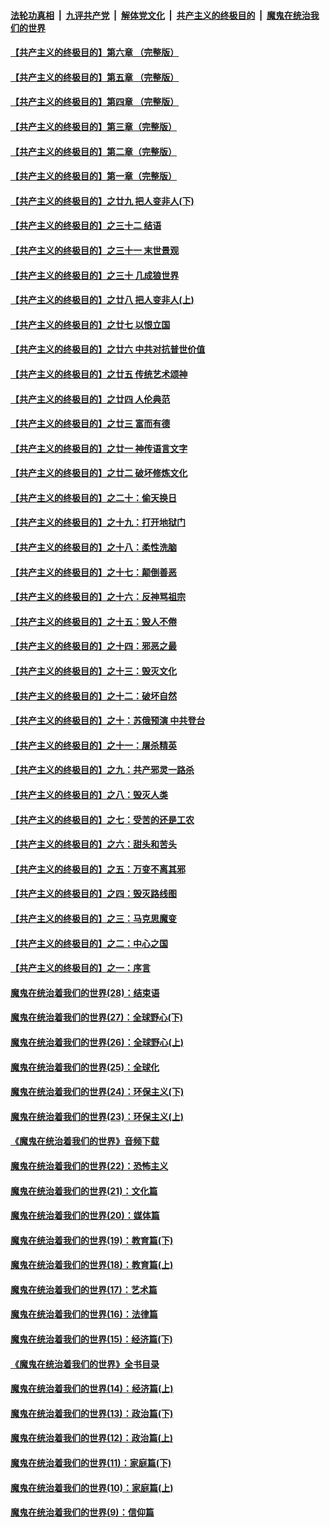 ####  [法轮功真相](../../../../basic/blob/master/README.md?t=04121330) &nbsp;|&nbsp; [九评共产党](../../../../9ping.md/blob/master/README.md?t=04121330) &nbsp;|&nbsp; [解体党文化](../../../../jtdwh.md/blob/master/README.md?t=04121330)  &nbsp;|&nbsp; [共产主义的终极目的](../../../../gczydzjmd.md/blob/master/README.md?t=04121330) &nbsp;|&nbsp; [魔鬼在统治我们的世界](../../../../mgztzwmdsj.md/blob/master/README.md?t=04121330) 

#### [【共产主义的终极目的】第六章 （完整版）](../pages/nsc422/n11428913.md?t=04121330) 

#### [【共产主义的终极目的】第五章 （完整版）](../pages/nsc422/n11428912.md?t=04121330) 

#### [【共产主义的终极目的】第四章 （完整版）](../pages/nsc422/n11428907.md?t=04121330) 

#### [【共产主义的终极目的】第三章（完整版）](../pages/nsc422/n11428848.md?t=04121330) 

#### [【共产主义的终极目的】第二章（完整版）](../pages/nsc422/n11428831.md?t=04121330) 

#### [【共产主义的终极目的】第一章（完整版）](../pages/nsc422/n11417651.md?t=04121330) 

#### [【共产主义的终极目的】之廿九 把人变非人(下)](../pages/nsc422/n11344140.md?t=04121330) 

#### [【共产主义的终极目的】之三十二 结语](../pages/nsc422/n11360535.md?t=04121330) 

#### [【共产主义的终极目的】之三十一 末世景观](../pages/nsc422/n11351129.md?t=04121330) 

#### [【共产主义的终极目的】之三十 几成狼世界](../pages/nsc422/n11348280.md?t=04121330) 

#### [【共产主义的终极目的】之廿八 把人变非人(上)](../pages/nsc422/n11340492.md?t=04121330) 

#### [【共产主义的终极目的】之廿七 以恨立国](../pages/nsc422/n11336944.md?t=04121330) 

#### [【共产主义的终极目的】之廿六 中共对抗普世价值](../pages/nsc422/n11324785.md?t=04121330) 

#### [【共产主义的终极目的】之廿五 传统艺术颂神](../pages/nsc422/n11296396.md?t=04121330) 

#### [【共产主义的终极目的】之廿四 人伦典范](../pages/nsc422/n11296397.md?t=04121330) 

#### [【共产主义的终极目的】之廿三 富而有德](../pages/nsc422/n11283598.md?t=04121330) 

#### [【共产主义的终极目的】之廿一 神传语言文字](../pages/nsc422/n11263265.md?t=04121330) 

#### [【共产主义的终极目的】之廿二 破坏修炼文化](../pages/nsc422/n11245728.md?t=04121330) 

#### [【共产主义的终极目的】之二十：偷天换日](../pages/nsc422/n11238846.md?t=04121330) 

#### [【共产主义的终极目的】之十九：打开地狱门](../pages/nsc422/n11206376.md?t=04121330) 

#### [【共产主义的终极目的】之十八：柔性洗脑](../pages/nsc422/n11199994.md?t=04121330) 

#### [【共产主义的终极目的】之十七：颠倒善恶](../pages/nsc422/n11179782.md?t=04121330) 

#### [【共产主义的终极目的】之十六：反神骂祖宗](../pages/nsc422/n11166798.md?t=04121330) 

#### [【共产主义的终极目的】之十五：毁人不倦](../pages/nsc422/n11166792.md?t=04121330) 

#### [【共产主义的终极目的】之十四：邪恶之最](../pages/nsc422/n11150249.md?t=04121330) 

#### [【共产主义的终极目的】之十三：毁灭文化](../pages/nsc422/n11135227.md?t=04121330) 

#### [【共产主义的终极目的】之十二：破坏自然](../pages/nsc422/n11135214.md?t=04121330) 

#### [【共产主义的终极目的】之十：苏俄预演 中共登台](../pages/nsc422/n11118424.md?t=04121330) 

#### [【共产主义的终极目的】之十一：屠杀精英](../pages/nsc422/n11118442.md?t=04121330) 

#### [【共产主义的终极目的】之九：共产邪灵一路杀](../pages/nsc422/n11114139.md?t=04121330) 

#### [【共产主义的终极目的】之八：毁灭人类](../pages/nsc422/n11108503.md?t=04121330) 

#### [【共产主义的终极目的】之七：受苦的还是工农](../pages/nsc422/n11101809.md?t=04121330) 

#### [【共产主义的终极目的】之六：甜头和苦头](../pages/nsc422/n11096971.md?t=04121330) 

#### [【共产主义的终极目的】之五：万变不离其邪](../pages/nsc422/n11091285.md?t=04121330) 

#### [【共产主义的终极目的】之四：毁灭路线图](../pages/nsc422/n11086284.md?t=04121330) 

#### [【共产主义的终极目的】之三：马克思魔变](../pages/nsc422/n11061941.md?t=04121330) 

#### [【共产主义的终极目的】之二：中心之国](../pages/nsc422/n11047728.md?t=04121330) 

#### [【共产主义的终极目的】之一：序言](../pages/nsc422/n11086077.md?t=04121330) 

#### [魔鬼在统治着我们的世界(28)：结束语](../pages/nsc422/n10936246.md?t=04121330) 

#### [魔鬼在统治着我们的世界(27)：全球野心(下)](../pages/nsc422/n10928319.md?t=04121330) 

#### [魔鬼在统治着我们的世界(26)：全球野心(上)](../pages/nsc422/n10900318.md?t=04121330) 

#### [魔鬼在统治着我们的世界(25)：全球化](../pages/nsc422/n10788205.md?t=04121330) 

#### [魔鬼在统治着我们的世界(24)：环保主义(下)](../pages/nsc422/n10695307.md?t=04121330) 

#### [魔鬼在统治着我们的世界(23)：环保主义(上)](../pages/nsc422/n10688613.md?t=04121330) 

#### [《魔鬼在统治着我们的世界》音频下载](../pages/nsc422/n10635553.md?t=04121330) 

#### [魔鬼在统治着我们的世界(22)：恐怖主义](../pages/nsc422/n10614727.md?t=04121330) 

#### [魔鬼在统治着我们的世界(21)：文化篇](../pages/nsc422/n10597706.md?t=04121330) 

#### [魔鬼在统治着我们的世界(20)：媒体篇](../pages/nsc422/n10586579.md?t=04121330) 

#### [魔鬼在统治着我们的世界(19)：教育篇(下)](../pages/nsc422/n10564808.md?t=04121330) 

#### [魔鬼在统治着我们的世界(18)：教育篇(上)](../pages/nsc422/n10526970.md?t=04121330) 

#### [魔鬼在统治着我们的世界(17)：艺术篇](../pages/nsc422/n10499093.md?t=04121330) 

#### [魔鬼在统治着我们的世界(16)：法律篇](../pages/nsc422/n10485969.md?t=04121330) 

#### [魔鬼在统治着我们的世界(15)：经济篇(下)](../pages/nsc422/n10469975.md?t=04121330) 

#### [《魔鬼在统治着我们的世界》全书目录](../pages/nsc422/n10464261.md?t=04121330) 

#### [魔鬼在统治着我们的世界(14)：经济篇(上)](../pages/nsc422/n10457370.md?t=04121330) 

#### [魔鬼在统治着我们的世界(13)：政治篇(下)](../pages/nsc422/n10448270.md?t=04121330) 

#### [魔鬼在统治着我们的世界(12)：政治篇(上)](../pages/nsc422/n10444576.md?t=04121330) 

#### [魔鬼在统治着我们的世界(11)：家庭篇(下)](../pages/nsc422/n10440961.md?t=04121330) 

#### [魔鬼在统治着我们的世界(10)：家庭篇(上)](../pages/nsc422/n10435448.md?t=04121330) 

#### [魔鬼在统治着我们的世界(9)：信仰篇](../pages/nsc422/n10432159.md?t=04121330) 

